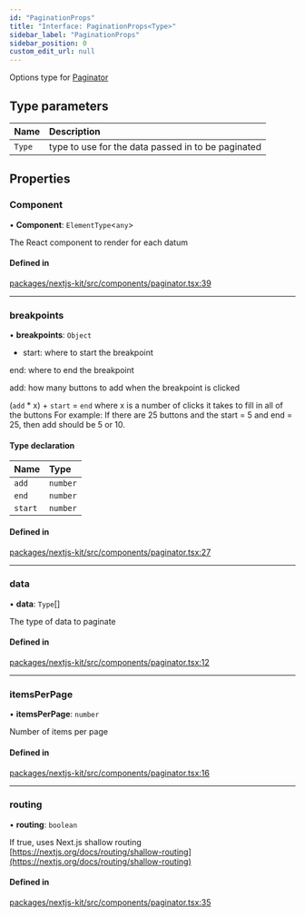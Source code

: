 ```yaml
---
id: "PaginationProps"
title: "Interface: PaginationProps<Type>"
sidebar_label: "PaginationProps"
sidebar_position: 0
custom_edit_url: null
---
```


Options type for [Paginator](../modules.md#paginator)

## Type parameters

| Name | Description |
| :------ | :------ |
| `Type` | type to use for the data passed in to be paginated |

## Properties

### Component

• **Component**: `ElementType`<`any`\>

The React component to render for each datum

#### Defined in

[packages/nextjs-kit/src/components/paginator.tsx:39](https://github.com/pantheon-systems/decoupled-kit-js/blob/5049fc03/packages/nextjs-kit/src/components/paginator.tsx#L39)

___

### breakpoints

• **breakpoints**: `Object`

* start: where to start the breakpoint

end: where to end the breakpoint

add: how many buttons to add when the breakpoint is clicked

(`add` * x) + `start` = `end` where x is a number of clicks it takes to fill in all of the buttons
For example: If there are 25 buttons and the start = 5 and end = 25, then add should be 5 or 10.

#### Type declaration

| Name | Type |
| :------ | :------ |
| `add` | `number` |
| `end` | `number` |
| `start` | `number` |

#### Defined in

[packages/nextjs-kit/src/components/paginator.tsx:27](https://github.com/pantheon-systems/decoupled-kit-js/blob/5049fc03/packages/nextjs-kit/src/components/paginator.tsx#L27)

___

### data

• **data**: `Type`[]

The type of data to paginate

#### Defined in

[packages/nextjs-kit/src/components/paginator.tsx:12](https://github.com/pantheon-systems/decoupled-kit-js/blob/5049fc03/packages/nextjs-kit/src/components/paginator.tsx#L12)

___

### itemsPerPage

• **itemsPerPage**: `number`

Number of items per page

#### Defined in

[packages/nextjs-kit/src/components/paginator.tsx:16](https://github.com/pantheon-systems/decoupled-kit-js/blob/5049fc03/packages/nextjs-kit/src/components/paginator.tsx#L16)

___

### routing

• **routing**: `boolean`

If true, uses Next.js shallow routing [https://nextjs.org/docs/routing/shallow-routing](https://nextjs.org/docs/routing/shallow-routing)

#### Defined in

[packages/nextjs-kit/src/components/paginator.tsx:35](https://github.com/pantheon-systems/decoupled-kit-js/blob/5049fc03/packages/nextjs-kit/src/components/paginator.tsx#L35)
